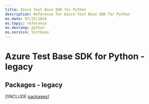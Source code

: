 ```yaml
---
title: Azure Test Base SDK for Python
description: Reference for Azure Test Base SDK for Python
ms.date: 07/25/2024
ms.topic: reference
ms.devlang: python
ms.service: testbase
---
```

# Azure Test Base SDK for Python - legacy
## Packages - legacy
[!INCLUDE [packages](test-base-index.md)]